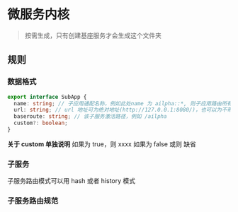 # 微服务内核

> 按需生成，只有创建基座服务才会生成这个文件夹

## 规则

### 数据格式

```ts
export interface SubApp {
  name: string; // 子应用通配名称，例如此处name 为 ailpha::*, 则子应用路由所有路由 name 都为 ailpha::xxx
  url: string; // url 地址可为绝对地址(http://127.0.0.1:8080/)，也可以为不带协议的相对地址(//127.0.0.1:8080/)，也可以为相对地址(/ailpha/)，相对地址会根据基座服务的 url 计算出绝对地址
  baseroute: string; // 该子服务激活路径，例如 /ailpha
  custom?: boolean;
}
```

**关于 custom 单独说明**
如果为 true，则 xxxx
如果为 false 或则 缺省

### 子服务

子服务路由模式可以用 hash 或者 history 模式

### 子服务路由规范

